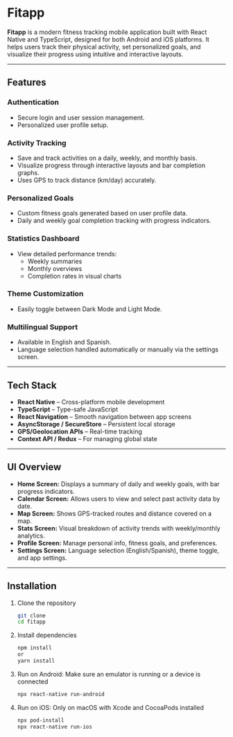 # Fitapp

**Fitapp** is a modern fitness tracking mobile application built with React Native and TypeScript, designed for both Android and iOS platforms. 
It helps users track their physical activity, set personalized goals, and visualize their progress using intuitive and interactive layouts.

---

## Features

### Authentication
- Secure login and user session management.
- Personalized user profile setup.

### Activity Tracking
- Save and track activities on a daily, weekly, and monthly basis.
- Visualize progress through interactive layouts and bar completion graphs.
- Uses GPS to track distance (km/day) accurately.

### Personalized Goals
- Custom fitness goals generated based on user profile data.
- Daily and weekly goal completion tracking with progress indicators.

### Statistics Dashboard
- View detailed performance trends:
  - Weekly summaries
  - Monthly overviews
  - Completion rates in visual charts

### Theme Customization
- Easily toggle between Dark Mode and Light Mode.

### Multilingual Support
- Available in English and Spanish.
- Language selection handled automatically or manually via the settings screen.

---

##  Tech Stack

- **React Native** – Cross-platform mobile development
- **TypeScript** – Type-safe JavaScript
- **React Navigation** – Smooth navigation between app screens
- **AsyncStorage / SecureStore** – Persistent local storage
- **GPS/Geolocation APIs** – Real-time tracking
- **Context API / Redux** – For managing global state

---

## UI Overview

- **Home Screen:** Displays a summary of daily and weekly goals, with bar progress indicators.
- **Calendar Screen:** Allows users to view and select past activity data by date.
- **Map Screen:** Shows GPS-tracked routes and distance covered on a map.
- **Stats Screen:** Visual breakdown of activity trends with weekly/monthly analytics.
- **Profile Screen:** Manage personal info, fitness goals, and preferences.
- **Settings Screen:** Language selection (English/Spanish), theme toggle, and app settings.

---

##  Installation

1. Clone the repository
   ```bash
   git clone
   cd fitapp
   ```
2. Install dependencies
   ```bash
   npm install
   or
   yarn install
   ```

3. Run on Android:
   Make sure an emulator is running or a device is connected
   ```bash
   npx react-native run-android
   ```

4. Run on iOS:
   Only on macOS with Xcode and CocoaPods installed
   ```bash
   npx pod-install
   npx react-native run-ios
   ```
